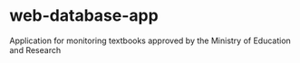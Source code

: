# web-database-app
Application for monitoring textbooks approved by the Ministry of Education and Research
